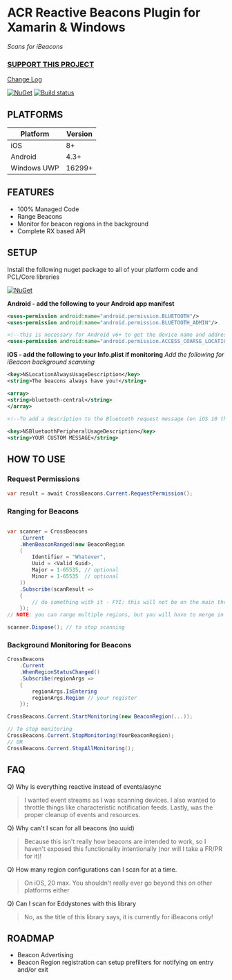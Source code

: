 # ACR Reactive Beacons Plugin for Xamarin & Windows
_Scans for iBeacons_

### [SUPPORT THIS PROJECT](https://github.com/aritchie/home)

[Change Log](changelog.md)

[![NuGet](https://img.shields.io/nuget/v/Plugin.Beacons.svg?maxAge=2592000)](https://www.nuget.org/packages/Plugin.Beacons/)
[![Build status](https://dev.azure.com/allanritchie/Plugins/_apis/build/status/Beacons)](https://dev.azure.com/allanritchie/Plugins/_build/latest?definitionId=0)

## PLATFORMS
|Platform|Version|
|--------|-------|
|iOS|8+|
|Android|4.3+|
|Windows UWP|16299+|

## FEATURES
* 100% Managed Code
* Range Beacons
* Monitor for beacon regions in the background
* Complete RX based API

## SETUP

Install the following nuget package to all of your platform code and PCL/Core libraries

[![NuGet](https://img.shields.io/nuget/v/Plugins.Beacons.svg?maxAge=2592000)](https://www.nuget.org/packages/Plugin.Beacons/)

**Android - add the following to your Android app manifest**
```xml
<uses-permission android:name="android.permission.BLUETOOTH"/>
<uses-permission android:name="android.permission.BLUETOOTH_ADMIN"/>

<!--this is necessary for Android v6+ to get the device name and address-->
<uses-permission android:name="android.permission.ACCESS_COARSE_LOCATION" />
```

**iOS - add the following to your Info.plist if monitoring**
_Add the following for iBeacon background scanning_
```xml 
<key>NSLocationAlwaysUsageDescription</key>
<string>The beacons always have you!</string>
```

```xml    
<array>
<string>bluetooth-central</string>
</array>

<!--To add a description to the Bluetooth request message (on iOS 10 this is required!)-->
  
<key>NSBluetoothPeripheralUsageDescription</key>
<string>YOUR CUSTOM MESSAGE</string>
```

## HOW TO USE

### Request Permissions
```csharp
var result = await CrossBeacons.Current.RequestPermission();
```

### Ranging for Beacons

```csharp

var scanner = CrossBeacons
    .Current
    .WhenBeaconRanged(new BeaconRegion 
    (
        Identifier = "Whatever",
        Uuid = <Valid Guid>,
        Major = 1-65535, // optional
        Minor = 1-65535  // optional
    ))
    .Subscribe(scanResult => 
    {
        // do something with it - FYI: this will not be on the main thread, so if you are displaying to the UI, make sure to invoke on it
    });
// NOTE: you can range multiple regions, but you will have to merge in another call to the BeaconManager

scanner.Dispose(); // to stop scanning    
```

### Background Monitoring for Beacons

```csharp
CrossBeacons
    .Current
    .WhenRegionStatusChanged()
    .Subscribe(regionArgs => 
    {
        regionArgs.IsEntering
        regionArgs.Region // your register
    });

CrossBeacons.Current.StartMonitoring(new BeaconRegion(...));

// To stop monitoring
CrossBeacons.Current.StopMonitoring(YourBeaconRegion);
// OR
CrossBeacons.Current.StopAllMonitoring();

```

## FAQ
Q) Why is everything reactive instead of events/async
> I wanted event streams as I was scanning devices.  I also wanted to throttle things like characteristic notification feeds.  Lastly, was the proper cleanup of events and resources.   

Q) Why can't I scan for all beacons (no uuid)
> Because this isn't really how beacons are intended to work, so I haven't exposed this functionality intentionally (nor will I take a FR/PR for it)!

Q) How many region configurations can I scan for at a time.
> On iOS, 20 max.  You shouldn't really ever go beyond this on other platforms either

Q) Can I scan for Eddystones with this library
> No, as the title of this library says, it is currently for iBeacons only!

## ROADMAP

* Beacon Advertising
* Beacon Region registration can setup prefilters for notifying on entry and/or exit